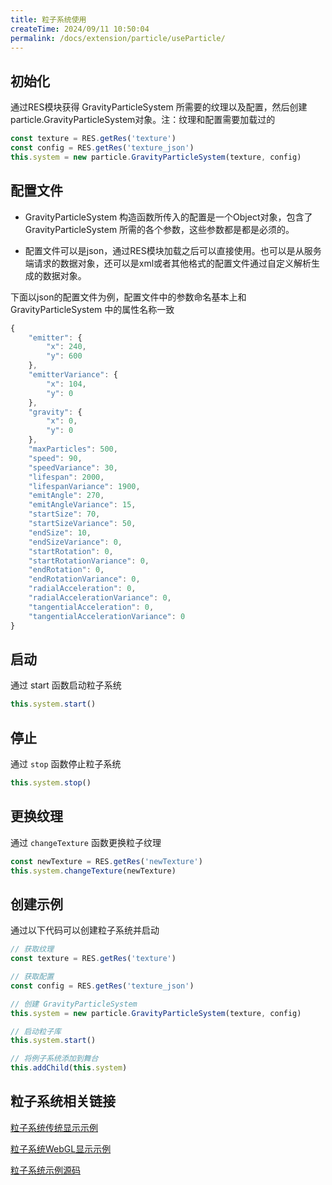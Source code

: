 ```yaml
---
title: 粒子系统使用
createTime: 2024/09/11 10:50:04
permalink: /docs/extension/particle/useParticle/
---
```

## 初始化

通过RES模块获得 GravityParticleSystem 所需要的纹理以及配置，然后创建particle.GravityParticleSystem对象。注：纹理和配置需要加载过的

``` typescript
const texture = RES.getRes('texture')
const config = RES.getRes('texture_json')
this.system = new particle.GravityParticleSystem(texture, config)
```

## 配置文件

* GravityParticleSystem 构造函数所传入的配置是一个Object对象，包含了 GravityParticleSystem 所需的各个参数，这些参数都是都是必须的。

* 配置文件可以是json，通过RES模块加载之后可以直接使用。也可以是从服务端请求的数据对象，还可以是xml或者其他格式的配置文件通过自定义解析生成的数据对象。

下面以json的配置文件为例，配置文件中的参数命名基本上和 GravityParticleSystem 中的属性名称一致

``` typescript
{
    "emitter": {
        "x": 240,
        "y": 600
    },
    "emitterVariance": {
        "x": 104,
        "y": 0
    },
    "gravity": {
        "x": 0,
        "y": 0
    },
    "maxParticles": 500,
    "speed": 90,
    "speedVariance": 30,
    "lifespan": 2000,
    "lifespanVariance": 1900,
    "emitAngle": 270,
    "emitAngleVariance": 15,
    "startSize": 70,
    "startSizeVariance": 50,
    "endSize": 10,
    "endSizeVariance": 0,
    "startRotation": 0,
    "startRotationVariance": 0,
    "endRotation": 0,
    "endRotationVariance": 0,
    "radialAcceleration": 0,
    "radialAccelerationVariance": 0,
    "tangentialAcceleration": 0,
    "tangentialAccelerationVariance": 0
}
```

## 启动

通过 start 函数启动粒子系统

``` typescript
this.system.start()
```

## 停止

通过 `stop` 函数停止粒子系统

``` typescript
this.system.stop()
```

## 更换纹理

通过 `changeTexture` 函数更换粒子纹理

``` typescript
const newTexture = RES.getRes('newTexture')
this.system.changeTexture(newTexture)
```

## 创建示例

通过以下代码可以创建粒子系统并启动

``` typescript
// 获取纹理
const texture = RES.getRes('texture')

// 获取配置
const config = RES.getRes('texture_json')

// 创建 GravityParticleSystem
this.system = new particle.GravityParticleSystem(texture, config)

// 启动粒子库
this.system.start()

// 将例子系统添加到舞台
this.addChild(this.system)
```

## 粒子系统相关链接

[粒子系统传统显示示例](http://edn.egret.com/cn/article/index/id/43)

[粒子系统WebGL显示示例](http://static.egret-labs.org/egret-game/example/webgl/particle/index.html)

[粒子系统示例源码](https://github.com/egret-labs/egret-game-library/tree/master/particle)
